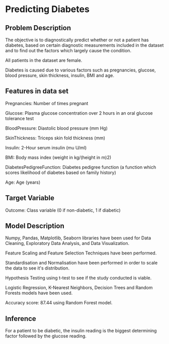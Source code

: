 # Predicting Diabetes
## Problem Description
The objective is to diagnostically predict whether or not a patient has diabetes, based on certain diagnostic measurements included in the dataset and to find out the factors which largely cause the condition.

All patients in the dataset are female.

Diabetes is caused due to various factors such as pregnancies, glucose, blood pressure, skin thickness, insulin, BMI and age.
## Features in data set
Pregnancies: Number of times pregnant

Glucose: Plasma glucose concentration over 2 hours in an oral glucose tolerance test

BloodPressure: Diastolic blood pressure (mm Hg)

SkinThickness: Triceps skin fold thickness (mm)

Insulin: 2-Hour serum insulin (mu U/ml)

BMI: Body mass index (weight in kg/(height in m)2)

DiabetesPedigreeFunction: Diabetes pedigree function (a function which scores likelihood of diabetes based on family history)

Age: Age (years)
## Target Variable 
Outcome: Class variable (0 if non-diabetic, 1 if diabetic)
## Model Description
Numpy, Pandas, Matplotlib, Seaborn libraries have been used for Data Cleaning, Exploratory Data Analysis, and Data Visualization.

Feature Scaling and Feature Selection Techniques have been performed.

Standardisation and Normalisation have been performed in order to scale the data to see it's distribution.

Hypothesis Testing using t-test to see if the study conducted is viable.

Logistic Regression, K-Nearest Neighbors, Decision Trees and Random Forests models have been used.

Accuracy score: 87.44 using Random Forest model. 
## Inference
For a patient to be diabetic, the insulin reading is the biggest determining factor followed by the glucose reading. 
